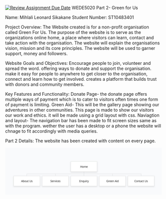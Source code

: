 [![Review Assignment Due Date](https://classroom.github.com/assets/deadline-readme-button-22041afd0340ce965d47ae6ef1cefeee28c7c493a6346c4f15d667ab976d596c.svg)](https://classroom.github.com/a/jq3WPKhs)
WEDE5020 Part 2- Green for Us

Name: Mihlali Leonard Sikakane 
Student Number: ST10483401 

Project Overview:
The Website created is for a non-profit organisation called Green For Us. The purpose of the website is to serve as the organizations online home, a place where visitors can learn, contact and take action with the organisation. The website will explain the organisations vision, mission and its core principles. The website will be used to garner support, money and followers. 

Website Goals and Objectives:
Encourage people to join, volunteer and spread the word.
offering ways to donate and support the organisation.
make it easy for people to anywhere to get closer to the organisation, connect and learn how to get involved. 
creates a platform that builds trust with donors and community members. 

Key Features and Functionality:
Donate Page- the donate page offers multiple ways of payment which is to cater to visitors often times one form of payment is limiting. 
Green Aid- This will be the gallery page showing our adventures in other communities. This page is made to show our visitors our work and ethics. it will be made using a grid layout with css. 
Naviagtion and layout- The navigation bar has been made to fit screen sizes same as with the program. wether the user has a desktop or a phone the website will chnage to fit accordingly with media queries. 

Part 2 Details: The website has been created with content on every page. 

![image alt](https://github.com/VCWVL/wede5020-part-2-micro-chromosone/blob/21a6fd8b296da4f1067cf6e410816fd95101f3df/Screenshot%202025-09-29%20121709.jpg)

